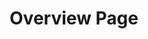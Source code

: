 ---
template: ArticlePage
category: Mina sidor
title: Overview Page
intro: Overview Page

wide: false
lang: false
hidden: false
---